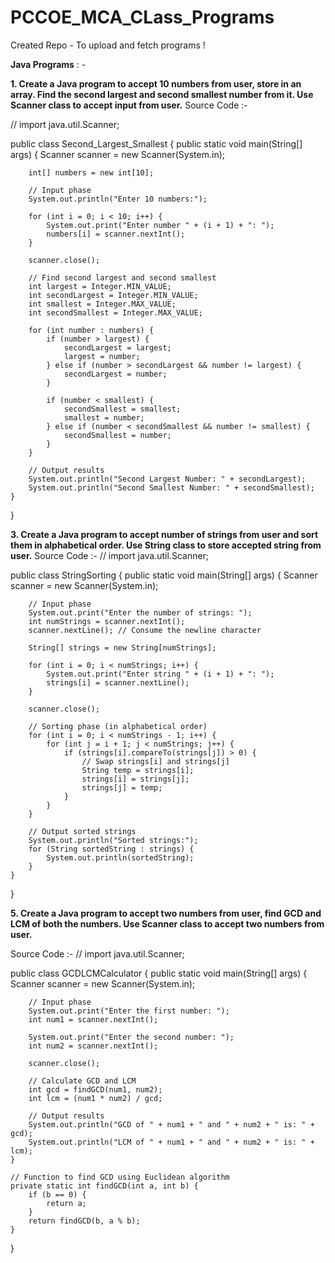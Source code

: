 # PCCOE_MCA_CLass_Programs
Created Repo - To upload and fetch programs !

**Java Programs** : - 

**1. Create a Java program to accept 10 numbers from user, store in an array. Find the
second largest and second smallest number from it. Use Scanner class to accept input
from user.**
Source Code :- 

//
import java.util.Scanner;

public class Second_Largest_Smallest {
    public static void main(String[] args) {
        Scanner scanner = new Scanner(System.in);

        int[] numbers = new int[10];

        // Input phase
        System.out.println("Enter 10 numbers:");

        for (int i = 0; i < 10; i++) {
            System.out.print("Enter number " + (i + 1) + ": ");
            numbers[i] = scanner.nextInt();
        }

        scanner.close();

        // Find second largest and second smallest
        int largest = Integer.MIN_VALUE;
        int secondLargest = Integer.MIN_VALUE;
        int smallest = Integer.MAX_VALUE;
        int secondSmallest = Integer.MAX_VALUE;

        for (int number : numbers) {
            if (number > largest) {
                secondLargest = largest;
                largest = number;
            } else if (number > secondLargest && number != largest) {
                secondLargest = number;
            }

            if (number < smallest) {
                secondSmallest = smallest;
                smallest = number;
            } else if (number < secondSmallest && number != smallest) {
                secondSmallest = number;
            }
        }

        // Output results
        System.out.println("Second Largest Number: " + secondLargest);
        System.out.println("Second Smallest Number: " + secondSmallest);
    }
}

**3. Create a Java program to accept number of strings from user and sort them in
alphabetical order. Use String class to store accepted string from user.**
Source Code :- 
//
import java.util.Scanner;

public class StringSorting {
    public static void main(String[] args) {
        Scanner scanner = new Scanner(System.in);

        // Input phase
        System.out.print("Enter the number of strings: ");
        int numStrings = scanner.nextInt();
        scanner.nextLine(); // Consume the newline character

        String[] strings = new String[numStrings];

        for (int i = 0; i < numStrings; i++) {
            System.out.print("Enter string " + (i + 1) + ": ");
            strings[i] = scanner.nextLine();
        }

        scanner.close();

        // Sorting phase (in alphabetical order)
        for (int i = 0; i < numStrings - 1; i++) {
            for (int j = i + 1; j < numStrings; j++) {
                if (strings[i].compareTo(strings[j]) > 0) {
                    // Swap strings[i] and strings[j]
                    String temp = strings[i];
                    strings[i] = strings[j];
                    strings[j] = temp;
                }
            }
        }

        // Output sorted strings
        System.out.println("Sorted strings:");
        for (String sortedString : strings) {
            System.out.println(sortedString);
        }
    }
}

**5. Create a Java program to accept two numbers from user, find GCD and LCM of both
the numbers. Use Scanner class to accept two numbers from user.**

Source Code :- 
//
import java.util.Scanner;

public class GCDLCMCalculator {
    public static void main(String[] args) {
        Scanner scanner = new Scanner(System.in);

        // Input phase
        System.out.print("Enter the first number: ");
        int num1 = scanner.nextInt();

        System.out.print("Enter the second number: ");
        int num2 = scanner.nextInt();

        scanner.close();

        // Calculate GCD and LCM
        int gcd = findGCD(num1, num2);
        int lcm = (num1 * num2) / gcd;

        // Output results
        System.out.println("GCD of " + num1 + " and " + num2 + " is: " + gcd);
        System.out.println("LCM of " + num1 + " and " + num2 + " is: " + lcm);
    }

    // Function to find GCD using Euclidean algorithm
    private static int findGCD(int a, int b) {
        if (b == 0) {
            return a;
        }
        return findGCD(b, a % b);
    }
}
